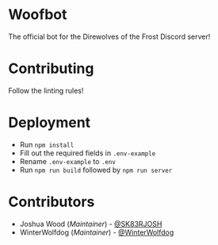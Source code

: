 # Woofbot
The official bot for the Direwolves of the Frost Discord server!

# Contributing
Follow the linting rules!

# Deployment
* Run `npm install`
* Fill out the required fields in `.env-example`
* Rename `.env-example` to `.env`
* Run `npm run build` followed by `npm run server`

# Contributors
* Joshua Wood (*Maintainer*) - [@SK83RJOSH](https://github.com/SK83RJOSH)
* WinterWolfdog (*Maintainer*) - [@WinterWolfdog](https://github.com/WinterWolfdog)
